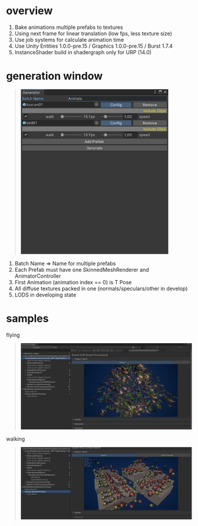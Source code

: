 # overview
1. Bake animations multiple prefabs to textures
2. Using next frame for linear translation (low fps, less texture size)
3. Use job systems for calculate animation time
4. Use Unity Entities 1.0.0-pre.15 / Graphics 1.0.0-pre.15 / Burst 1.7.4
5. InstanceShader build in shadergraph only for URP (14.0) 

# generation window
> <img src="https://raw.githubusercontent.com/igor-karpushin/com.sniveler-code.gpu-animation/main/Images/AnimationGenerator.jpg" width="400">

1. Batch Name => Name for multiple prefabs 
2. Each Prefab must have one SkinnedMeshRenderer and AnimatorController
3. First Animation (animation index == 0) is T Pose
4. All diffuse textures packed in one (normals/speculars/other in develop)
5. LODS in developing state 

# samples
flying
> <img src="https://raw.githubusercontent.com/igor-karpushin/com.sniveler-code.gpu-animation/main/Images/SampleFlyingFrameDebugger.jpg" width="700">
walking
> <img src="https://raw.githubusercontent.com/igor-karpushin/com.sniveler-code.gpu-animation/main/Images/SampleWalkingFrameDebugger.jpg" width="700">
